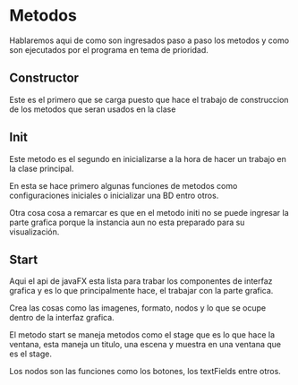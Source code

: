 # Metodos
Hablaremos aqui de como son ingresados paso a paso los metodos y como son ejecutados por el programa en tema de prioridad.

## Constructor
Este es el primero que se carga puesto que hace el trabajo de construccion de los metodos que seran usados en la clase

## Init
Este metodo es el segundo en inicializarse a la hora de hacer un trabajo en la clase principal.

En esta se hace primero algunas funciones de metodos como configuraciones iniciales o inicializar una BD entro otros.

Otra cosa cosa a remarcar es que en el metodo initi no se puede ingresar la parte grafica porque la instancia aun no esta preparado para su visualización.

## Start
Aqui el api de javaFX esta lista para trabar los componentes de interfaz grafica y es lo que principalmente hace, el trabajar con la parte grafica.

Crea las cosas como las imagenes, formato, nodos y lo que se ocupe dentro de la interfaz grafica.

El metodo start se maneja metodos como el stage que es lo que hace la ventana, esta maneja un titulo, una escena y muestra en una ventana que es el stage.

Los nodos son las funciones como los botones, los textFields entre otros.

